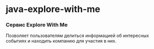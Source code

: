 # java-explore-with-me
### Сервис Explore With Me
Позволяет пользователям делиться информацией об интересных событиях и находить компанию для участия в них. 

